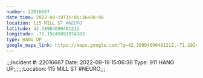 ```yaml
---
number: 22016667
date_time: 2022-09-19T15:06:36+00:00
location: 115 MILL ST #NEURO
latitude: 42.38904690481212
longitude: -71.19245091974383
type: HANG UP
google_maps_link: https://maps.google.com/?q=42.38904690481212,-71.19245091974383
---
```


;;;Incident #: 22016667  Date: 2022-09-19 15:06:36   Type: 911 HANG UP;;;;;;Location: 115 MILL ST #NEURO;;;
